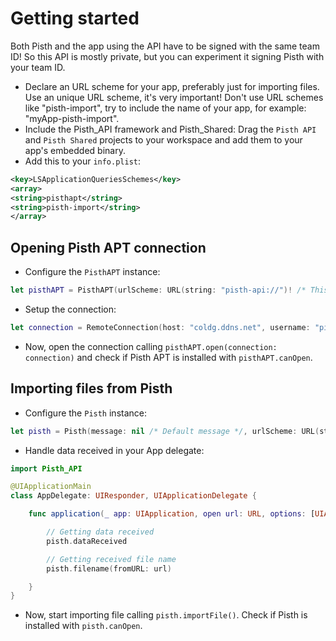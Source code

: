 # Getting started

Both Pisth and the app using the API have to be signed with the same team ID! So this API is mostly private, but you can experiment it signing Pisth with your team ID.

 - Declare an URL scheme for your app, preferably just for importing files. Use an unique URL scheme, it's very important! Don't use URL schemes like "pisth-import", try to include the name of your app, for example: "myApp-pisth-import".
 - Include the Pisth_API framework and Pisth_Shared: Drag the `Pisth API` and `Pisth Shared` projects to your workspace and add them to your app's embedded binary.
 - Add this to your `info.plist`:
 
 ```xml
 <key>LSApplicationQueriesSchemes</key>
 <array>
 <string>pisthapt</string>
 <string>pisth-import</string>
 </array>
 ```

## Opening Pisth APT connection

- Configure the `PisthAPT` instance:

```swift
let pisthAPT = PisthAPT(urlScheme: URL(string: "pisth-api://")! /* This app's URL Scheme */)
```
- Setup the connection:

```swift
let connection = RemoteConnection(host: "coldg.ddns.net", username: "pisthtest", password: "pisth", name: "Pisth Test", path: "~", port: 22, useSFTP: false, os: "Raspbian")
```

- Now, open the connection calling `pisthAPT.open(connection: connection)` and check if Pisth APT is installed with `pisthAPT.canOpen`.

## Importing files from Pisth

- Configure the `Pisth` instance:

```swift
let pisth = Pisth(message: nil /* Default message */, urlScheme: URL(string: "pisth-api://")! /* This app URL scheme */)
```
- Handle data received in your App delegate:

```swift
import Pisth_API

@UIApplicationMain
class AppDelegate: UIResponder, UIApplicationDelegate {

    func application(_ app: UIApplication, open url: URL, options: [UIApplicationOpenURLOptionsKey : Any] = [:]) -> Bool {

        // Getting data received
        pisth.dataReceived

        // Getting received file name
        pisth.filename(fromURL: url)

    }
}
```
- Now, start importing file calling `pisth.importFile()`. Check if Pisth is installed with `pisth.canOpen`.

